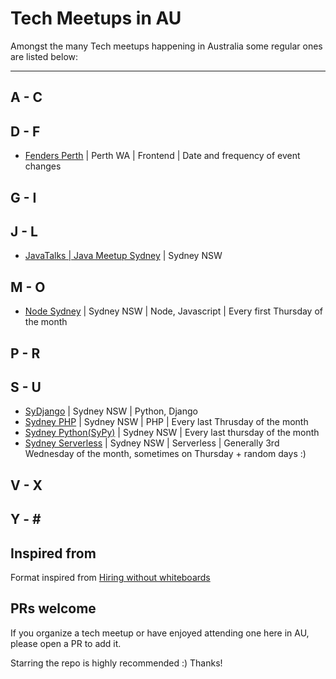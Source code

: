 # Tech Meetups in AU

Amongst the many Tech meetups happening in Australia some regular ones are listed below:

---

## A - C

## D - F

* [Fenders Perth](https://www.meetup.com/Front-End-Web-Developers-Perth/) | Perth WA | Frontend | Date and frequency of event changes

## G - I

## J - L

* [JavaTalks | Java Meetup Sydney](https://www.meetup.com/Java-Meetup-Sydney) | Sydney NSW

## M - O

* [Node Sydney](https://www.meetup.com/node-sydney/) | Sydney NSW | Node, Javascript | Every first Thursday of the month

## P - R

## S - U

* [SyDjango](https://www.meetup.com/SyDjango/) | Sydney NSW | Python, Django
* [Sydney PHP](https://www.meetup.com/SydPHP/) | Sydney NSW | PHP | Every last Thrusday of the month
* [Sydney Python(SyPy)](https://www.meetup.com/sydneypython/) | Sydney NSW | Every last thursday of the month
* [Sydney Serverless](https://www.meetup.com/Sydney-Serverless-Meetup-Group/) | Sydney NSW | Serverless | Generally 3rd Wednesday of the month, sometimes on Thursday + random days :)

## V - X

## Y - \#

## Inspired from

Format inspired from [Hiring without whiteboards](https://github.com/poteto/hiring-without-whiteboards)

## PRs welcome

If you organize a tech meetup or have enjoyed attending one here in AU, please open a PR to add it. 

Starring the repo is highly recommended :) Thanks!
